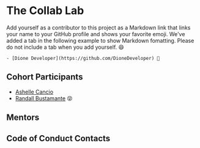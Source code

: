 # The Collab Lab

Add yourself as a contributor to this project as a Markdown link that links your name to your GitHub profile and shows your favorite emoji. We've added a tab in the following example to show Markdown fomatting. Please do not include a tab when you add yourself. 😄

    - [Dione Developer](https://github.com/DioneDeveloper) 💅

## Cohort Participants

- [Ashelle Cancio](https://github.com/arcan9)
- [Randall Bustamante](https://github.com/Bustamor) 😝

## Mentors

## Code of Conduct Contacts
